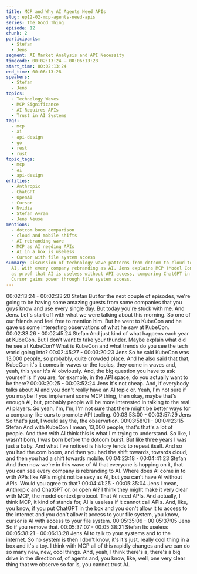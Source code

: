 ```yaml
---
title: MCP and Why AI Agents Need APIs
slug: ep12-02-mcp-agents-need-apis
series: The Good Thing
episode: 12
chunk: 2
participants:
  - Stefan
  - Jens
segment: AI Market Analysis and API Necessity
timecode: 00:02:13:24 – 00:06:13:28
start_time: 00:02:13:24
end_time: 00:06:13:28
speakers:
  - Stefan
  - Jens
topics:
  - Technology Waves
  - MCP Significance
  - AI Requires APIs
  - Trust in AI Systems
tags:
  - mcp
  - ai
  - api-design
  - go
  - rest
  - rust
topic_tags:
  - mcp
  - ai
  - api-design
entities:
  - Anthropic
  - ChatGPT
  - OpenAI
  - Cursor
  - Nvidia
  - Stefan Avram
  - Jens Neuse
mentions:
  - dotcom boom comparison
  - cloud and mobile shifts
  - AI rebranding wave
  - MCP as AI needing APIs
  - AI in a box is useless
  - Cursor with file system access
summary: Discussion of technology wave patterns from dotcom to cloud to mobile to
  AI, with every company rebranding as AI. Jens explains MCP (Model Context Protocol)
  as proof that AI is useless without API access, comparing ChatGPT in a box to how
  Cursor gains power through file system access.
---
```


00:02:13:24 - 00:02:33:20
Stefan
But for the next couple of episodes, we're going to be having some amazing guests from some
companies that you guys know and use every single day. But today you're stuck with me. And
Jens. Let's start off with what we were talking about this morning. So one of our friends and feel
free to mention him. But he went to KubeCon and he gave us some interesting observations of
what he saw at KubeCon.
00:02:33:26 - 00:02:45:24
Stefan
And just kind of what happens each year at KubeCon. But I don't want to take your thunder.
Maybe explain what did he see at KubeCon? What is KubeCon and what trends do you see the
tech world going into?
00:02:45:27 - 00:03:20:23
Jens
So he said KubeCon was 13,000 people, so probably, quite crowded place. And he also said
that that, KubeCon it's it comes in waves or the topics, they come in waves and, yeah, this year
it's AI obviously. And, the big question you have to ask yourself is if you are, for example, in the
API space, do you actually want to be there?
00:03:20:25 - 00:03:52:24
Jens
It's not cheap. And, if everybody talks about AI and you don't really have an AI topic or. Yeah, I'm
not sure if you maybe if you implement some MCP thing, then okay, maybe that's enough AI,
but, probably people will be more interested in talking to the real AI players. So yeah, I'm, I'm,
I'm not sure that there might be better ways for a company like ours to promote API tooling.
00:03:53:00 - 00:03:57:29
Jens
So that's just, I would say the, the observation.
00:03:58:01 - 00:04:23:15
Stefan
And with KubeCon I mean, 13,000 people, that's that's a lot of people. And then with AI think
this is what I'm trying to understand. So like, I wasn't born, I was born before the dotcom burst.
But like three years I was just a baby. And what I've noticed is history tends to repeat itself. And
so you had the.com boom, and then you had the shift towards, towards cloud, and then you had
a shift towards mobile.
00:04:23:18 - 00:04:41:23
Stefan
And then now we're in this wave of AI that everyone is hopping on it, that you can see every
company is rebranding to AI. Where does AI come in to with APIs like APIs might not be sexy as
AI, but you can't have AI without APIs. Would you agree to that?
00:04:41:25 - 00:05:35:04
Jens
I mean, Anthropic and ChatGPT or, or open AI? I think they might make it very clear with MCP,
the model context protocol. That AI need APIs. And actually, I think MCP, it kind of stands for, AI
is useless if it cannot call APIs. And, like, you know, if you put ChatGPT in the box and you don't
allow it to access to the internet and you don't allow it access to your file system, you know,
cursor is AI with access to your file system.
00:05:35:06 - 00:05:37:05
Jens
So if you remove that.
00:05:37:07 - 00:05:38:21
Stefan
Its useless
00:05:38:21 - 00:06:13:28
Jens
AI to talk to your systems and to the internet. So no system is then I don't know, it's it's just,
really cool thing in a box and it's a toy. I think with MCP all of this rapidly changes and we can
do so many new, new, cool things. And, yeah, I think there's a, there's a big drive in the direction
of, of agents and, you know, like, well, one very clear thing that we observe so far is, you cannot
trust AI.